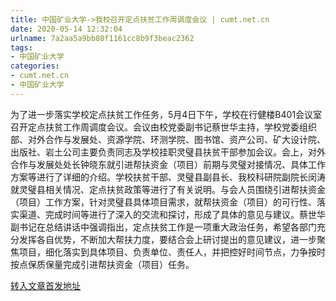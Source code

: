 ```yaml
---
title: 中国矿业大学->我校召开定点扶贫工作周调度会议 | cumt.net.cn
date: 2020-05-14 12:32:04
urlname: 7a2aa5a9bb80f1161cc8b9f3beac2362
tags: 
- 中国矿业大学
categories:
- cumt.net.cn
- 中国矿业大学
---
```

为了进一步落实学校定点扶贫工作任务，5月4日下午，学校在行健楼B401会议室召开定点扶贫工作周调度会议。会议由校党委副书记蔡世华主持，学校党委组织部、对外合作与发展处、资源学院、环测学院、图书馆、资产公司、矿大设计院、出版社、岩土公司主要负责同志及学校挂职灵璧县扶贫干部参加会议。会上，对外合作与发展处处长钟晓东就引进帮扶资金（项目）前期与灵璧对接情况、具体工作方案等进行了详细的介绍。学校扶贫干部、灵璧县副县长、我校科研院副院长闵涛就灵璧县相关情况、定点扶贫政策等进行了有关说明。与会人员围绕引进帮扶资金（项目）工作方案，针对灵璧县具体项目需求，就帮扶资金（项目）的可行性、落实渠道、完成时间等进行了深入的交流和探讨，形成了具体的意见与建议。蔡世华副书记在总结讲话中强调指出，定点扶贫工作是一项重大政治任务，希望各部门充分发挥各自优势，不断加大帮扶力度，要结合会上研讨提出的意见建议，进一步聚焦项目，细化落实到具体项目、负责单位、责任人，并把控好时间节点，力争按时按点保质保量完成引进帮扶资金（项目）任务。



[转入文章首发地址](http://xwzx.cumt.edu.cn/9f/f7/c523a565239/page.htm)